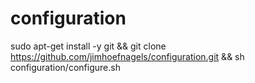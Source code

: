 # configuration
sudo apt-get install -y git &&
git clone https://github.com/jimhoefnagels/configuration.git && 
sh configuration/configure.sh

